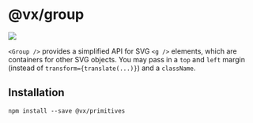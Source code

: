 # @vx/group

<a title="@vx/group npm downloads" href="https://www.npmjs.com/package/@vx/primitives">
  <img src="https://img.shields.io/npm/dm/@vx/primitives.svg?style=flat-square" />
</a>

`<Group />` provides a simplified API for SVG `<g />` elements, which are containers for other SVG
objects. You may pass in a `top` and `left` margin (instead of `transform={translate(...)}`) and a
`className`.

## Installation

```
npm install --save @vx/primitives
```
